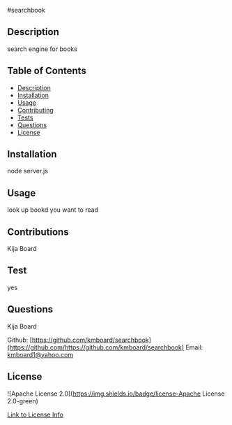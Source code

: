 #searchbook

## Description
search engine for books

## Table of Contents
- [Description](#description)
- [Installation](#installation)
- [Usage](#usage)
- [Contributing](#contributing)
- [Tests](#tests)
- [Questions](#questions)
- [License](#License)

## Installation
node server.js

## Usage
look up bookd you want to read

## Contributions
Kija Board

## Test
yes

## Questions
Kija Board

Github: [https://github.com/kmboard/searchbook](https://github.com/https://github.com/kmboard/searchbook)
Email: kmboard1@yahoo.com

## License
![Apache License 2.0](https://img.shields.io/badge/license-Apache License 2.0-green)

[Link to License Info](http://www.apache.org/licenses/LICENSE-2.0)

